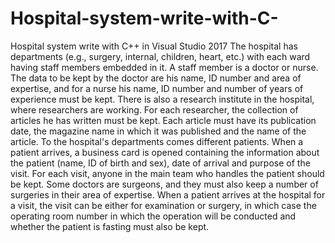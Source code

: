 # Hospital-system-write-with-C-
Hospital system write with C++ in Visual Studio 2017 
The hospital has departments (e.g., surgery, internal, children, heart, etc.) with each ward having staff members embedded in it. A staff member is a doctor or nurse. The data to be kept by the doctor are his name, ID number and area of ​​expertise, and for a nurse his name, ID number and number of years of experience must be kept. There is also a research institute in the hospital, where researchers are working. For each researcher, the collection of articles he has written must be kept. Each article must have its publication date, the magazine name in which it was published and the name of the article. To the hospital's departments comes different patients. When a patient arrives, a business card is opened containing the information about the patient (name, ID of birth and sex), date of arrival and purpose of the visit. For each visit, anyone in the main team who handles the patient should be kept. Some doctors are surgeons, and they must also keep a number of surgeries in their area of expertise. When a patient arrives at the hospital for a visit, the visit can be either for examination or surgery, in which case the operating room number in which the operation will be conducted and whether the patient is fasting must also be kept.

